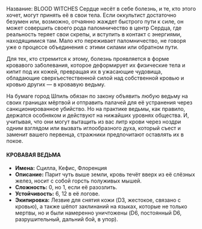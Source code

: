 Название: BLOOD WITCHES
Сердце несёт в себе болезнь, и те, кто этого хочет, могут принять её в свои тела. Если оккультист достаточно безумен или, возможно, отчаянно жаждет быстрого пути к силе, он может совершить своего рода паломничество в центр Сердца, где реальность теряет свои скрепы, и вступить в контакт с энергиями, находящимися там. Мало кто переживает паломничество, не говоря уже о процессе объединения с этими силами или обратном пути.

Для тех, кто стремится к этому, болезнь проявляется в форме кровавого заболевания, которое деформирует их физические тела и кипит под их кожей, превращая их в ужасающие чудовища, обладающие сверхъестественной силой над собственной кровью и кровью других — в кровавую ведьму.

На бумаге город Шпиль обязан по закону объявить любую ведьму на своих границах мёртвой и отправить палачей для её устранения через санкционированное убийство. Но на практике ведьмы, как правило, держатся особняком и действуют на нижайших уровнях общества. И, учитывая, что они могут вытащить из вас литр крови через ноздри одним взглядом или вызвать иглообразного духа, который съест и заменит вашего первенца, стражники предпочитают оставлять их в покое.

#### КРОВАВАЯ ВЕДЬМА
- **Имена:** Сцилла, Кефис, Флоренция
- **Описание:** Парит чуть выше земли, кровь течёт вверх из её слёзных желез, носит с собой горсть полуживых мышей.
- **Сложность:** 0, но 1, если её разозлить.
- **Устойчивость:** 6, 12 в её логове.
- **Экипировка:** Лезвие для снятия кожи (D3, жестокое, связано с кровью), а также шёпот заклинаний на языках, которые не только мертвы, но и были намеренно уничтожены (D6, постоянный D6, разрушительный, дальний бой, в упор).